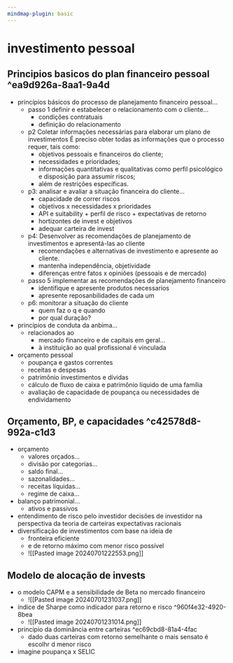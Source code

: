 ```yaml
---
mindmap-plugin: basic
---
```


# investimento pessoal

## Principios basicos do plan financeiro pessoal ^ea9d926a-8aa1-9a4d
- princípios básicos do processo
de planejamento financeiro pessoal...
	- passo 1 definir e estabelecer o relacionamento com o cliente...
		- condições contratuais
		- definição do relacionamento
	- p2 Coletar informações necessárias para elaborar um plano de investimentos É preciso obter todas as informações que o processo requer, tais como:
		- objetivos pessoais e financeiros do cliente;
		- necessidades e prioridades;
		- informações quantitativas e qualitativas como perfil psicológico e disposição para assumir riscos;
		- além de restrições específicas.
	- p3: analisar e avaliar a situação financeira do cliente...
		- capacidade de correr riscos
		- objetivos x necessidades x prioridades
		- API e suitability + perfil de risco + expectativas de retorno
		- hortizontes de invest e objetivos
		- adequar carteira de invest
	- p4: Desenvolver as recomendações de planejamento de investimentos e apresentá-las ao cliente
		- recomendações e alternativas de investimento e apresente ao cliente.
		- mantenha independência, objetividade
		- diferenças entre fatos x opiniões (pessoais e de mercado)
	- passo 5 implementar as recomendações de planejamento financeiro
		- identifique e apresente produtos necessarios
		- apresente reposanbilidades de cada um
	- p6: monitorar a situação do cliente
		- quem faz o q e quando
		- por qual duração?
- princípios de conduta da anbima...
	- relacionados ao
		- mercado financeiro e de capitais em geral...
		- à instituição ao qual profissional é vinculada
- orçamento pessoal
	- poupança e gastos correntes
	- receitas e despesas
	- patrimônio investimentos e dívidas
	- cálculo de fluxo de caixa e patrimônio líquido de uma família
	- avaliação de capacidade de poupança ou necessidades de endividamento

## Orçamento, BP, e capacidades ^c42578d8-992a-c1d3
- orçamento
	- valores orçados...
	- divisão por categorias...
	- saldo final...
	- sazonalidades...
	- receitas líquidas...
	- regime de caixa...
- balanço patrimonial...
	- ativos e passivos
- entendimento de risco pelo investidor
decisões de investidor na perspectiva
da teoria de carteiras expectativas racionais
- diversificação de investimentos com base na ideia de
	- fronteira eficiente
	- e de retorno máximo com menor risco possível
	- ![[Pasted image 20240701222553.png]]

## Modelo de alocação de invests
- o modelo CAPM e a sensibilidade de Beta no mercado financeiro
	- ![[Pasted image 20240701231037.png]]
- índice de Sharpe como indicador para retorno e risco ^960f4e32-4920-8bea
	- ![[Pasted image 20240701231014.png]]
- princípio da dominância entre carteiras ^ec69cbd8-81a4-4fac
	- dado duas carteiras com retorno semelhante
	o mais sensato é escolhr d menor risco
- imagine poupança x SELIC